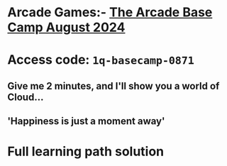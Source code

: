 # Arcade Games:- [The Arcade Base Camp August 2024](https://www.cloudskillsboost.google/games/5383)  
# Access code: `1q-basecamp-0871`

## Give me 2 minutes, and I'll show you a world of Cloud... 

## 'Happiness is just a moment away' 

# Full learning path solution
